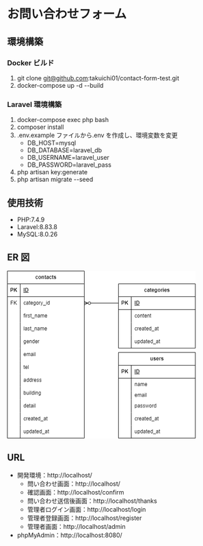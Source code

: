 # お問い合わせフォーム

## 環境構築

### Docker ビルド

1. git clone git@github.com:takuichi01/contact-form-test.git
2. docker-compose up -d --build

### Laravel 環境構築

1. docker-compose exec php bash
2. composer install
3. .env.example ファイルから.env を作成し、環境変数を変更
   - DB_HOST=mysql
   - DB_DATABASE=laravel_db
   - DB_USERNAME=laravel_user
   - DB_PASSWORD=laravel_pass
4. php artisan key:generate
5. php artisan migrate --seed

## 使用技術

- PHP:7.4.9
- Laravel:8.83.8
- MySQL:8.0.26

## ER 図

![ER図](./ER.drawio.png)

## URL

- 開発環境：http://localhost/
  - 問い合わせ画面：http://localhost/
  - 確認画面：http://localhost/confirm
  - 問い合わせ送信後画面：http://localhost/thanks
  - 管理者ログイン画面：http://localhost/login
  - 管理者登録画面：http://localhost/register
  - 管理者画面：http://localhost/admin
- phpMyAdmin：http://localhost:8080/
